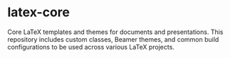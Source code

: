 # latex-core
Core LaTeX templates and themes for documents and presentations. This repository includes custom classes, Beamer themes, and common build configurations to be used across various LaTeX projects.

